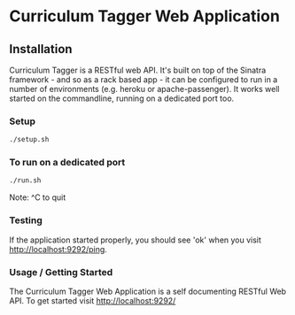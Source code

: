 # Curriculum Tagger Web Application

## Installation

Curriculum Tagger is a RESTful web API. It's built on top of the Sinatra framework - and so as a rack based app - it can be configured to run in a number of environments (e.g. heroku or apache-passenger). It works well started on the commandline, running on a dedicated port too.

### Setup

``` bash
./setup.sh
```

### To run on a dedicated port

``` bash
./run.sh
```

Note: ^C to quit

### Testing

If the application started properly, you should see 'ok' when you visit [http://localhost:9292/ping](http://localhost:9292/ping).

### Usage / Getting Started

The Curriculum Tagger Web Application is a self documenting RESTful Web API. To get started visit [http://localhost:9292/](http://localhost:9292/)

